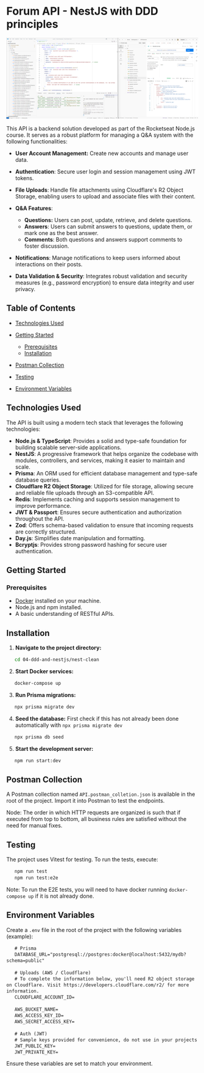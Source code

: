 # Forum API - NestJS with DDD principles

![API Screenshot](screenshots/image.png)

This API is a backend solution developed as part of the Rocketseat Node.js course. It serves as a robust platform for managing a Q&A system with the following functionalities:

-  **User Account Management:** Create new accounts and manage user data.
-  **Authentication**: Secure user login and session management using JWT tokens.
-  **File Uploads**: Handle file attachments using Cloudflare's R2 Object Storage, enabling users to upload and associate files with their content.
-  **Q&A Features**:

   -  **Questions:** Users can post, update, retrieve, and delete questions.
   -  **Answers**: Users can submit answers to questions, update them, or mark one as the best answer.
   -  **Comments**: Both questions and answers support comments to foster discussion.

-  **Notifications**: Manage notifications to keep users informed about interactions on their posts.
-  **Data Validation & Security**: Integrates robust validation and security measures (e.g., password encryption) to ensure data integrity and user privacy.

## Table of Contents

-  [Technologies Used](#technologies-used)
-  [Getting Started](#getting-started)

   -  [Prerequisites](#prerequisites)
   -  [Installation](#installation)

-  [Postman Collection](#postman-collection)
-  [Testing](#testing)
-  [Environment Variables](#environment-variables)

## Technologies Used

The API is built using a modern tech stack that leverages the following technologies:

-  **Node.js & TypeScript**: Provides a solid and type-safe foundation for building scalable server-side applications.
-  **NestJS**: A progressive framework that helps organize the codebase with modules, controllers, and services, making it easier to maintain and scale.
-  **Prisma**: An ORM used for efficient database management and type-safe database queries.
-  **Cloudflare R2 Object Storage**: Utilized for file storage, allowing secure and reliable file uploads through an S3-compatible API.
-  **Redis**: Implements caching and supports session management to improve performance.
-  **JWT & Passport**: Ensures secure authentication and authorization throughout the API.
-  **Zod**: Offers schema-based validation to ensure that incoming requests are correctly structured.
-  **Day.js**: Simplifies date manipulation and formatting.
-  **Bcryptjs**: Provides strong password hashing for secure user authentication.

## Getting Started

### Prerequisites

-  [Docker](https://www.docker.com/) installed on your machine.
-  Node.js and npm installed.
-  A basic understanding of RESTful APIs.

## Installation

1. **Navigate to the project directory:**

```bash
   cd 04-ddd-and-nestjs/nest-clean
```

2. **Start Docker services:**

```bash
   docker-compose up
```

3. **Run Prisma migrations:**

```bash
   npx prisma migrate dev
```

4. **Seed the database:** First check if this has not already been done automatically with `npx prisma migrate dev`

```bash
   npx prisma db seed
```

5. **Start the development server:**

```bash
   npm run start:dev
```

## Postman Collection

A Postman collection named `API.postman_colletion.json` is available in the root of the project. Import it into Postman to test the endpoints.

Node: The order in which HTTP requests are organized is such that if executed from top to bottom, all business rules are satisfied without the need for manual fixes.

## Testing

The project uses Vitest for testing. To run the tests, execute:

```bash
   npm run test
   npm run test:e2e
```

Note: To run the E2E tests, you will need to have docker running `docker-compose up` if it is not already done.

## Environment Variables

Create a `.env` file in the root of the project with the following variables (example):

```env
   # Prisma
   DATABASE_URL="postgresql://postgres:docker@localhost:5432/mydb?schema=public"

   # Uploads (AWS / Cloudflare)
   # To complete the information below, you'll need R2 object storage on Cloudflare. Visit https://developers.cloudflare.com/r2/ for more information.
   CLOUDFLARE_ACCOUNT_ID=

   AWS_BUCKET_NAME=
   AWS_ACCESS_KEY_ID=
   AWS_SECRET_ACCESS_KEY=

   # Auth (JWT)
   # Sample keys provided for convenience, do not use in your projects
   JWT_PUBLIC_KEY=
   JWT_PRIVATE_KEY=
```

Ensure these variables are set to match your environment.
